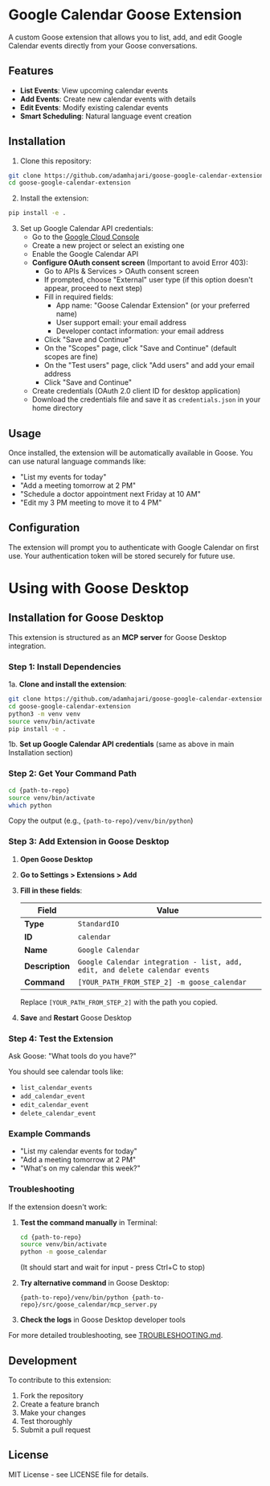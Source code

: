 # Google Calendar Goose Extension

A custom Goose extension that allows you to list, add, and edit Google Calendar events directly from your Goose conversations.

## Features

- **List Events**: View upcoming calendar events
- **Add Events**: Create new calendar events with details
- **Edit Events**: Modify existing calendar events
- **Smart Scheduling**: Natural language event creation

## Installation

1. Clone this repository:
```bash
git clone https://github.com/adamhajari/goose-google-calendar-extension.git
cd goose-google-calendar-extension
```

2. Install the extension:
```bash
pip install -e .
```

3. Set up Google Calendar API credentials:
   - Go to the [Google Cloud Console](https://console.cloud.google.com/)
   - Create a new project or select an existing one
   - Enable the Google Calendar API
   - **Configure OAuth consent screen** (Important to avoid Error 403):
     * Go to APIs & Services > OAuth consent screen
     * If prompted, choose "External" user type (if this option doesn't appear, proceed to next step)
     * Fill in required fields:
       - App name: "Goose Calendar Extension" (or your preferred name)
       - User support email: your email address
       - Developer contact information: your email address
     * Click "Save and Continue"
     * On the "Scopes" page, click "Save and Continue" (default scopes are fine)
     * On the "Test users" page, click "Add users" and add your email address
     * Click "Save and Continue"
   - Create credentials (OAuth 2.0 client ID for desktop application)
   - Download the credentials file and save it as `credentials.json` in your home directory

## Usage

Once installed, the extension will be automatically available in Goose. You can use natural language commands like:

- "List my events for today"
- "Add a meeting tomorrow at 2 PM"
- "Schedule a doctor appointment next Friday at 10 AM"
- "Edit my 3 PM meeting to move it to 4 PM"

## Configuration

The extension will prompt you to authenticate with Google Calendar on first use. Your authentication token will be stored securely for future use.

# Using with Goose Desktop

## Installation for Goose Desktop

This extension is structured as an **MCP server** for Goose Desktop integration.

### Step 1: Install Dependencies

1a. **Clone and install the extension**:
   ```bash
   git clone https://github.com/adamhajari/goose-google-calendar-extension.git
   cd goose-google-calendar-extension
   python3 -m venv venv
   source venv/bin/activate
   pip install -e .
   ```

1b. **Set up Google Calendar API credentials** (same as above in main Installation section)

### Step 2: Get Your Command Path

```bash
cd {path-to-repo}
source venv/bin/activate
which python
```

Copy the output (e.g., `{path-to-repo}/venv/bin/python`)

### Step 3: Add Extension in Goose Desktop

1. **Open Goose Desktop**
2. **Go to Settings > Extensions > Add**
3. **Fill in these fields**:

   | Field | Value |
   |-------|-------|
   | **Type** | `StandardIO` |
   | **ID** | `calendar` |
   | **Name** | `Google Calendar` |
   | **Description** | `Google Calendar integration - list, add, edit, and delete calendar events` |
   | **Command** | `[YOUR_PATH_FROM_STEP_2] -m goose_calendar` |

   Replace `[YOUR_PATH_FROM_STEP_2]` with the path you copied.

4. **Save** and **Restart** Goose Desktop

### Step 4: Test the Extension

Ask Goose: "What tools do you have?"

You should see calendar tools like:
- `list_calendar_events`
- `add_calendar_event`
- `edit_calendar_event`
- `delete_calendar_event`

### Example Commands

- "List my calendar events for today"
- "Add a meeting tomorrow at 2 PM"
- "What's on my calendar this week?"

### Troubleshooting

If the extension doesn't work:

1. **Test the command manually** in Terminal:
   ```bash
   cd {path-to-repo}
   source venv/bin/activate
   python -m goose_calendar
   ```
   (It should start and wait for input - press Ctrl+C to stop)

2. **Try alternative command** in Goose Desktop:
   ```
   {path-to-repo}/venv/bin/python {path-to-repo}/src/goose_calendar/mcp_server.py
   ```

3. **Check the logs** in Goose Desktop developer tools

For more detailed troubleshooting, see [TROUBLESHOOTING.md](TROUBLESHOOTING.md).

## Development

To contribute to this extension:

1. Fork the repository
2. Create a feature branch
3. Make your changes
4. Test thoroughly
5. Submit a pull request

## License

MIT License - see LICENSE file for details.
